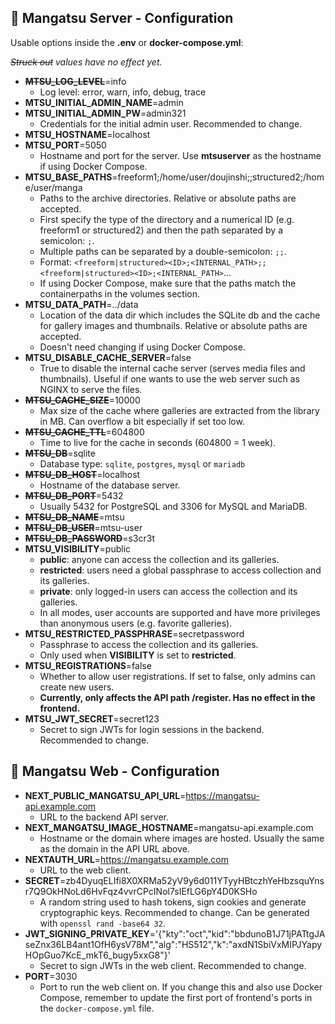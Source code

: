 ## 📝 Mangatsu Server - Configuration
Usable options inside the **.env** or **docker-compose.yml**:

_~~Struck out~~ values have no effect yet._

- ~~**MTSU_LOG_LEVEL**~~=info
  - Log level: error, warn, info, debug, trace
- **MTSU_INITIAL_ADMIN_NAME**=admin
- **MTSU_INITIAL_ADMIN_PW**=admin321
    - Credentials for the initial admin user. Recommended to change.
- **MTSU_HOSTNAME**=localhost
- **MTSU_PORT**=5050
    - Hostname and port for the server. Use **mtsuserver** as the hostname if using Docker Compose.
- **MTSU_BASE_PATHS**=freeform1;/home/user/doujinshi;;structured2;/home/user/manga
    - Paths to the archive directories. Relative or absolute paths are accepted.
    - First specify the type of the directory and a numerical ID (e.g. freeform1 or structured2) and then the path separated by a semicolon: `;`.
    - Multiple paths can be separated by a double-semicolon: `;;`.
    - Format: `<freeform|structured><ID>;<INTERNAL_PATH>;;<freeform|structured><ID>;<INTERNAL_PATH>`...
    - If using Docker Compose, make sure that the paths match the containerpaths in the volumes section.
- **MTSU_DATA_PATH**=../data
    - Location of the data dir which includes the SQLite db and the cache for gallery images and thumbnails. Relative or absolute paths are accepted.
    - Doesn't need changing if using Docker Compose.
- **MTSU_DISABLE_CACHE_SERVER**=false
  - True to disable the internal cache server (serves media files and thumbnails). Useful if one wants to use the web server such as NGINX to serve the files.
- ~~**MTSU_CACHE_SIZE**~~=10000
  - Max size of the cache where galleries are extracted from the library in MB. Can overflow a bit especially if set too low.
- ~~**MTSU_CACHE_TTL**~~=604800
  - Time to live for the cache in seconds (604800 = 1 week).
- ~~**MTSU_DB**~~=sqlite
  - Database type: `sqlite`, `postgres`, `mysql` or `mariadb`
- ~~**MTSU_DB_HOST**~~=localhost
  - Hostname of the database server.
- ~~**MTSU_DB_PORT**~~=5432
  - Usually 5432 for PostgreSQL and 3306 for MySQL and MariaDB.
- ~~**MTSU_DB_NAME**~~=mtsu
- ~~**MTSU_DB_USER**~~=mtsu-user
- ~~**MTSU_DB_PASSWORD**~~=s3cr3t
- **MTSU_VISIBILITY**=public
    - **public**: anyone can access the collection and its galleries.
    - **restricted**: users need a global passphrase to access collection and its galleries.
    - **private**: only logged-in users can access the collection and its galleries.
    - In all modes, user accounts are supported and have more privileges than anonymous users (e.g. favorite galleries).
- **MTSU_RESTRICTED_PASSPHRASE**=secretpassword
    - Passphrase to access the collection and its galleries.
    - Only used when **VISIBILITY** is set to **restricted**.
- **MTSU_REGISTRATIONS**=false
    - Whether to allow user registrations. If set to false, only admins can create new users.
    - **Currently, only affects the API path /register. Has no effect in the frontend.**
- **MTSU_JWT_SECRET**=secret123
    - Secret to sign JWTs for login sessions in the backend. Recommended to change.

## 📝 Mangatsu Web - Configuration

- **NEXT_PUBLIC_MANGATSU_API_URL**=https://mangatsu-api.example.com
  - URL to the backend API server.
- **NEXT_MANGATSU_IMAGE_HOSTNAME**=mangatsu-api.example.com
  - Hostname or the domain where images are hosted. Usually the same as the domain in the API URL above.
- **NEXTAUTH_URL**=https://mangatsu.example.com
  - URL to the web client.
- **SECRET**=zb4DyuqELIfi8X0XRMa52yV9y6d011YTyyHBtczhYeHbzsquYnsr7Q9OkHNoLd6HvFqz4vvrCPcINol7sIEfLG6pY4D0KSHo
  - A random string used to hash tokens, sign cookies and generate cryptographic keys. Recommended to change. Can be generated with `openssl rand -base64 32`.
- **JWT_SIGNING_PRIVATE_KEY**='{"kty":"oct","kid":"bbdunoB1J71jPATtgJAseZnx36LB4ant1OfH6ysV78M","alg":"HS512","k":"axdN1SbiVxMIPJYapyHOpGuo7KcE_mkT6_bugy5xxG8"}'
  - Secret to sign JWTs in the web client. Recommended to change.
- **PORT**=3030
  - Port to run the web client on. If you change this and also use Docker Compose, remember to update the first port of frontend's ports in the `docker-compose.yml` file.
